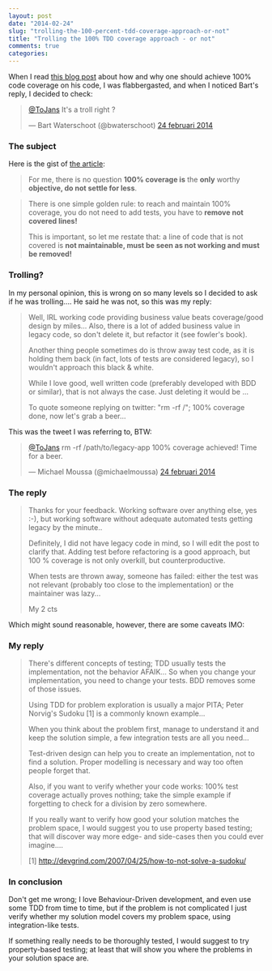 ```yaml
---
layout: post
date: "2014-02-24"
slug: "trolling-the-100-percent-tdd-coverage-approach-or-not"
title: "Trolling the 100% TDD coverage approach - or not"
comments: true
categories: 
---
```

When I read [this blog post](http://dupdob.wordpress.com/2014/02/21/the-secret-for-100-test-coverage-remove-code) about how and why one should achieve 100% code coverage on his code, I was flabbergasted, and when I noticed Bart's reply, I decided to check:

<blockquote class="twitter-tweet" lang="nl"><p><a href="https://twitter.com/ToJans">@ToJans</a> It&#39;s a troll right ?</p>&mdash; Bart Waterschoot (@bwaterschoot) <a href="https://twitter.com/bwaterschoot/statuses/437954629545242624">24 februari 2014</a></blockquote>
<script async src="//platform.twitter.com/widgets.js" charset="utf-8"></script>

### The subject 

Here is the gist of [the article](http://dupdob.wordpress.com/2014/02/21/the-secret-for-100-test-coverage-remove-code):

> For me, there is no question **100% coverage is** the **only** worthy **objective, do not settle for less**.

> There is one simple golden rule: to reach and maintain 100% coverage, you do not need to add tests, you have to **remove not covered lines!**
>
> This is important, so let me restate that: a line of code that is not covered is **not maintainable, must be seen as not working and must be removed!**

### Trolling?

In my personal opinion, this is wrong on so many levels so I decided to ask if he was trolling.... He said he was not, so this was my reply:

> Well, IRL working code providing business value beats coverage/good design by miles... Also, there is a lot of added business value in legacy code, so don't delete it, but refactor it (see fowler's book).
>
> Another thing people sometimes do is throw away test code, as it is holding them back (in fact, lots of tests are considered legacy), so I wouldn't approach this black & white.
>
>While I love good, well written code (preferably developed with BDD or similar), that is not always the case. Just deleting it would be ...
>
>To quote someone replying on twitter: "rm -rf /"; 100% coverage done, now let's grab a beer...

This was the tweet I was referring to, BTW:

<blockquote class="twitter-tweet" data-conversation="none" lang="nl"><p><a href="https://twitter.com/ToJans">@ToJans</a> rm -rf /path/to/legacy-app&#10;&#10;100% coverage achieved! Time for a beer.</p>&mdash; Michael Moussa (@michaelmoussa) <a href="https://twitter.com/michaelmoussa/statuses/437966254180007936">24 februari 2014</a></blockquote>
<script async src="//platform.twitter.com/widgets.js" charset="utf-8"></script>

### The reply

>Thanks for your feedback. Working software over anything else, yes :-), but working software without adequate automated tests getting legacy by the minute..
>
> Definitely, I did not have legacy code in mind, so I will edit the post to clarify that.
Adding test before refactoring is a good approach, but 100 % coverage is not only overkill, but counterproductive.
>
> When tests are thrown away, someone has failed: either the test was not relevant (probably too close to the implementation) or the maintainer was lazy...
>
> My 2 cts

Which might sound reasonable, however, there are some caveats IMO:

### My reply

>There's different concepts of testing; TDD usually tests the implementation, not the behavior AFAIK... So when you change your implementation, you need to change your tests. BDD removes some of those issues.
>
>Using TDD for problem exploration is usually a major PITA; Peter Norvig's Sudoku [1] is a commonly known example...
>
>When you think about the problem first, manage to understand it and keep the solution simple, a few integration tests are all you need...
>
>Test-driven design can help you to create an implementation, not to find a solution. Proper modelling is necessary and way too often people forget that.
>
>Also, if you want to verify whether your code works: 100% test coverage actually proves nothing; take the simple example if forgetting to check for a division by zero somewhere.
>
>If you really want to verify how good your solution matches the problem space, I would suggest you to use property based testing; that will discover way more edge- and side-cases then you could ever imagine....
>
>[1] http://devgrind.com/2007/04/25/how-to-not-solve-a-sudoku/

### In conclusion

Don't get me wrong; I love Behaviour-Driven development, and even use some TDD from time to time, but if the problem is not complicated I just verify whether my solution model covers my problem space, using integration-like tests.

If something really needs to be thoroughly tested, I would suggest to try property-based testing; at least that will show you where the problems in your solution space are.

